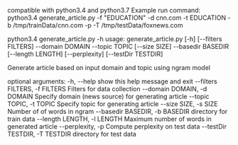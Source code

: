 compatible with python3.4 and python3.7
Example run command:
python3.4 generate_article.py -f "EDUCATION" -d cnn.com -t EDUCATION  -b /tmp/trainData/cnn.com -p -T /tmp/testData/foxnews.com

python3.4 generate_article.py -h
usage: generate_article.py [-h] [--filters FILTERS] --domain DOMAIN --topic
                           TOPIC [--size SIZE] --basedir BASEDIR
                           [--length LENGTH] [--perplexity]
                           [--testDir TESTDIR]

Generate article based on input domain and topic using ngram model

optional arguments:
  -h, --help            show this help message and exit
  --filters FILTERS, -f FILTERS
                        Filters for data collection
  --domain DOMAIN, -d DOMAIN
                        Specify domain (news source) for generating article
  --topic TOPIC, -t TOPIC
                        Specify topic for generating article
  --size SIZE, -s SIZE  Number of of words in ngram
  --basedir BASEDIR, -b BASEDIR
                        directory for train data
  --length LENGTH, -l LENGTH
                        Maximum number of words in generated article
  --perplexity, -p      Compute perplexity on test data
  --testDir TESTDIR, -T TESTDIR
                        directory for test data